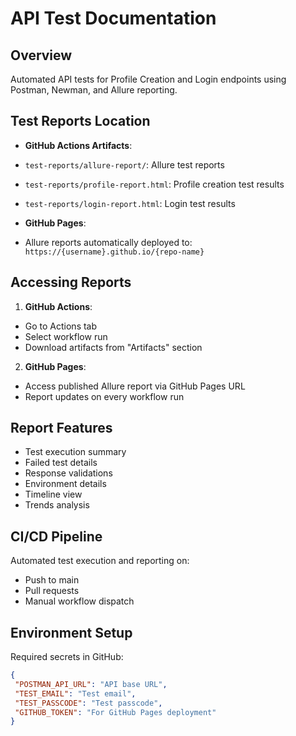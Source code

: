 # API Test Documentation

## Overview
Automated API tests for Profile Creation and Login endpoints using Postman, Newman, and Allure reporting.

## Test Reports Location
- **GitHub Actions Artifacts**: 
 - `test-reports/allure-report/`: Allure test reports
 - `test-reports/profile-report.html`: Profile creation test results
 - `test-reports/login-report.html`: Login test results

- **GitHub Pages**:
 - Allure reports automatically deployed to: `https://{username}.github.io/{repo-name}`

## Accessing Reports
1. **GitHub Actions**:
  - Go to Actions tab
  - Select workflow run
  - Download artifacts from "Artifacts" section

2. **GitHub Pages**:
  - Access published Allure report via GitHub Pages URL
  - Report updates on every workflow run

## Report Features
- Test execution summary
- Failed test details
- Response validations
- Environment details
- Timeline view
- Trends analysis

## CI/CD Pipeline
Automated test execution and reporting on:
- Push to main
- Pull requests
- Manual workflow dispatch

## Environment Setup
Required secrets in GitHub:
```json
{
 "POSTMAN_API_URL": "API base URL",
 "TEST_EMAIL": "Test email",
 "TEST_PASSCODE": "Test passcode",
 "GITHUB_TOKEN": "For GitHub Pages deployment"
}
